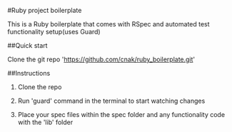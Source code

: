 #Ruby project boilerplate

This is a Ruby boilerplate that comes with RSpec and automated test functionality setup(uses Guard)

##Quick start

Clone the git repo 'https://github.com/cnak/ruby_boilerplate.git'

##Instructions

1. Clone the repo

2. Run 'guard' command in the terminal to start watching changes

3. Place your spec files within the spec folder and any functionality code with the 'lib' folder
